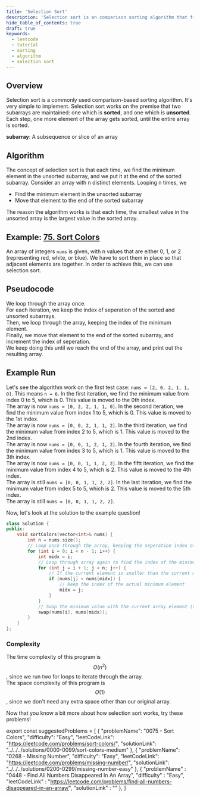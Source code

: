 ```yaml
---
title: 'Selection Sort'
description: 'Selection sort is an comparison sorting algorithm that finds the minimum value each time.'
hide_table_of_contents: true
draft: true
keywords:
  - leetcode
  - tutorial
  - sorting
  - algorithm
  - selection sort
---
```


<TutorialAuthors names="@Bobliuuu"/>

## Overview

Selection sort is a commonly used comparison-based sorting algorithm. It's very simple to implement. 
Selection sort works on the premise that two subarrays are maintained: one which is **sorted**, and one which is **unsorted**. 
Each step, one more element of the array gets sorted, until the entire array is sorted. 

**subarray**: A subsequence or slice of an array

## Algorithm

The concept of selection sort is that each time, we find the minimum element in the unsorted subarray, and we put it at the end of the sorted subarray. 
Consider an array with n distinct elements. Looping n times, we
- Find the minimum element in the unsorted subarray
- Move that element to the end of the sorted subarray

The reason the algorithm works is that each time, the smallest value in the unsorted array is the largest value in the sorted array. 

## Example: [75. Sort Colors](https://leetcode.com/problems/sort-colors/)

An array of integers `nums` is given, with n values that are either 0, 1, or 2 (representing red, white, or blue). We have to sort them in place so that adjacent elements are together.
In order to achieve this, we can use selection sort. 

## Pseudocode

We loop through the array once. <br />
For each iteration, we keep the index of seperation of the sorted and unsorted subarrays. <br />
Then, we loop through the array, keeping the index of the minimum element. <br />
Finally, we move that element to the end of the sorted subarray, and increment the index of seperation. <br />
We keep doing this until we reach the end of the array, and print out the resulting array. <br />

## Example Run

Let's see the algorithm work on the first test case: `nums = [2, 0, 2, 1, 1, 0]`. This means `n = 6`.
In the first iteration, we find the minimum value from index 0 to 5, which is 0. This value is moved to the 0th index. <br/>
The array is now `nums = [0, 2, 2, 1, 1, 0]`. 
In the second iteration, we find the minimum value from index 1 to 5, which is 0. This value is moved to the 1st index. <br/>
The array is now `nums = [0, 0, 2, 1, 1, 2]`. 
In the third iteration, we find the minimum value from index 2 to 5, which is 1. This value is moved to the 2nd index. <br/>
The array is now `nums = [0, 0, 1, 2, 1, 2]`. 
In the fourth iteration, we find the minimum value from index 3 to 5, which is 1. This value is moved to the 3th index. <br/>
The array is now `nums = [0, 0, 1, 1, 2, 2]`. 
In the fiftt iteration, we find the minimum value from index 4 to 5, which is 2. This value is moved to the 4th index. <br/>
The array is still `nums = [0, 0, 1, 1, 2, 2]`. 
In the last iteration, we find the minimum value from index 5 to 5, which is 2. This value is moved to the 5th index. <br/>
The array is still `nums = [0, 0, 1, 1, 2, 2]`. 

Now, let's look at the solution to the example question!  

<Tabs>
<TabItem value="cpp" label="C++">
<SolutionAuthor name="@Bobliuuu"/>

```cpp
class Solution {
public:
    void sortColors(vector<int>& nums) {
        int n = nums.size(); 
        // Loop once through the array, keeping the seperation index of the sorted and unsorted subarray
        for (int i = 0; i < n - 1; i++) {
            int midx = i;
            // Loop through array again to find the index of the minimum value in the unsorted subarray
            for (int j = i + 1; j < n; j++) {
                // If the current element is smaller than the current minimum element
                if (nums[j] < nums[midx]) {
                    // Keep the index of the actual minimum element
                    midx = j;
                }
            }
            // Swap the minimum value with the current array element (the end of the sorted subarray)
            swap(nums[i], nums[midx]);
        }
    }
};
```

</TabItem>
</Tabs>

### Complexity

The time complexity of this program is $$O(n^2)$$, since we run two for loops to iterate through the array. <br/>
The space complexity of this program is $$O(1)$$, since we don't need any extra space other than our original array. 

Now that you know a bit more about how selection sort works, try these problems! 

export const suggestedProblems = [
    {
        "problemName": "0075 - Sort Colors",
        "difficulty": "Easy",
        "leetCodeLink": "https://leetcode.com/problems/sort-colors/",
        "solutionLink": "../../../solutions/0000-0099/sort-colors-medium"
    },
    {
        "problemName": "0268 - Missing Number",
        "difficulty": "Easy",
        "leetCodeLink": "https://leetcode.com/problems/missing-number/",
        "solutionLink": "../../../solutions/0200-0299/missing-number-easy"
    },
    {
        "problemName" : "0448 - Find All Numbers Disappeared In An Array",
        "difficulty" : "Easy",
        "leetCodeLink" : "https://leetcode.com/problems/find-all-numbers-disappeared-in-an-array/",
        "solutionLink" : ""
    },
]

<Table title="Suggested Problems" data={suggestedProblems} />